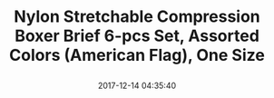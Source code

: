 ---
title: > #shorten me
  Nylon Stretchable Compression Boxer Brief 6-pcs Set, Assorted Colors (American Flag), One Size
name: >
  Nylon Stretchable Compression Boxer Brief 6-pcs Set, Assorted Colors (American Flag), One Size
date: "2017-12-14 04:35:40"
buy_now: "https://www.amazon.com/Stretchable-Compression-Assorted-Colors-American/dp/B00UIXB4LI?psc=1&SubscriptionId=AKIAIA5RBQIWQVTCUEUQ&tag=coldcutdeals-20&linkCode=xm2&camp=2025&creative=165953&creativeASIN=B00UIXB4LI"
description_markdown: >-

  - Seamless Boxer Briefs 6-pcs Set Assorted Colors

  - Compressed Boxer Briefs

  - Men's underwear

  - Designed Men's Boxer Briefs

  - Men's One Size Fits Most (Medium~Large)


tweet_id_str: "941164761995186176"
price: "$12.12"
list_price: "undefined"
deal_price: "undefined"
you_save: "undefined"
asin: "B00UIXB4LI"
image: "https://images-na.ssl-images-amazon.com/images/I/51p8GFT7xIL.jpg"
---